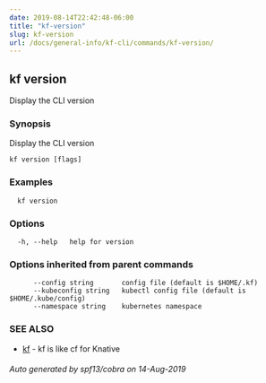 ```yaml
---
date: 2019-08-14T22:42:48-06:00
title: "kf-version"
slug: kf-version
url: /docs/general-info/kf-cli/commands/kf-version/
---
```

## kf version

Display the CLI version

### Synopsis

Display the CLI version

```
kf version [flags]
```

### Examples

```
  kf version
```

### Options

```
  -h, --help   help for version
```

### Options inherited from parent commands

```
      --config string       config file (default is $HOME/.kf)
      --kubeconfig string   kubectl config file (default is $HOME/.kube/config)
      --namespace string    kubernetes namespace
```

### SEE ALSO

* [kf](/docs/general-info/kf-cli/commands/kf/)	 - kf is like cf for Knative

###### Auto generated by spf13/cobra on 14-Aug-2019
